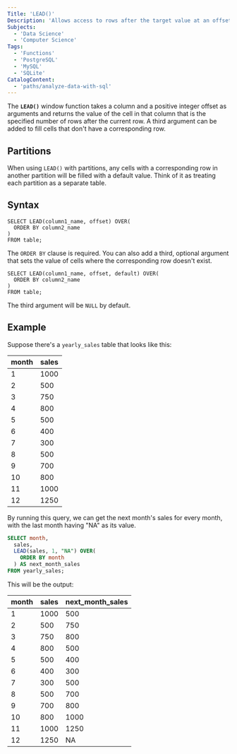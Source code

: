 ```yaml
---
Title: 'LEAD()'
Description: 'Allows access to rows after the target value at an offset.'
Subjects:
  - 'Data Science'
  - 'Computer Science'
Tags:
  - 'Functions'
  - 'PostgreSQL'
  - 'MySQL'
  - 'SQLite'
CatalogContent:
  - 'paths/analyze-data-with-sql'
---
```


The **`LEAD()`** window function takes a column and a positive integer offset as arguments and returns the value of the cell in that column that is the specified number of rows after the current row. A third argument can be added to fill cells that don't have a corresponding row.

## Partitions

When using `LEAD()` with partitions, any cells with a corresponding row in another partition will be filled with a default value. Think of it as treating each partition as a separate table.

## Syntax

```pseudo
SELECT LEAD(column1_name, offset) OVER(
  ORDER BY column2_name
)
FROM table;
```

The `ORDER BY` clause is required. You can also add a third, optional argument that sets the value of cells where the corresponding row doesn't exist.

```pseudo
SELECT LEAD(column1_name, offset, default) OVER(
  ORDER BY column2_name
)
FROM table;
```

The third argument will be `NULL` by default.

## Example

Suppose there's a `yearly_sales` table that looks like this:

| month | sales |
| ----- | ----- |
| 1     | 1000  |
| 2     | 500   |
| 3     | 750   |
| 4     | 800   |
| 5     | 500   |
| 6     | 400   |
| 7     | 300   |
| 8     | 500   |
| 9     | 700   |
| 10    | 800   |
| 11    | 1000  |
| 12    | 1250  |

By running this query, we can get the next month's sales for every month, with the last month having "NA" as its value. 

```sql
SELECT month,
  sales,
  LEAD(sales, 1, "NA") OVER(
    ORDER BY month
  ) AS next_month_sales
FROM yearly_sales;
```

This will be the output:

| month | sales | next_month_sales
| ----- | ----- | ----------------
| 1     | 1000  | 500
| 2     | 500   | 750
| 3     | 750   | 800
| 4     | 800   | 500
| 5     | 500   | 400
| 6     | 400   | 300
| 7     | 300   | 500
| 8     | 500   | 700
| 9     | 700   | 800
| 10    | 800   | 1000
| 11    | 1000  | 1250
| 12    | 1250  | NA
